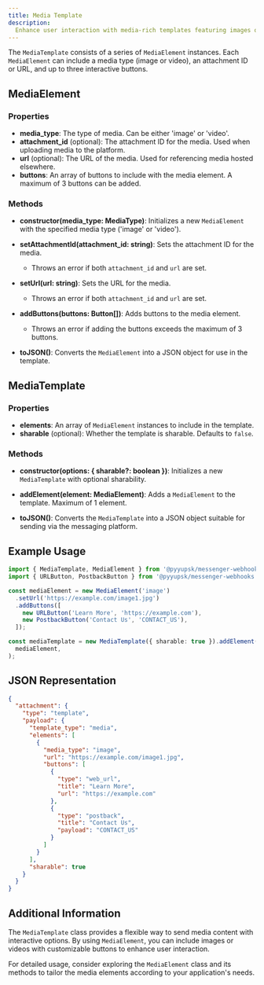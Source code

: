 ```yaml
---
title: Media Template
description:
  Enhance user interaction with media-rich templates featuring images or videos.
---
```


The `MediaTemplate` consists of a series of `MediaElement` instances. Each
`MediaElement` can include a media type (image or video), an attachment ID or
URL, and up to three interactive buttons.

## MediaElement

### Properties

- **media_type**: The type of media. Can be either 'image' or 'video'.
- **attachment_id** (optional): The attachment ID for the media. Used when
  uploading media to the platform.
- **url** (optional): The URL of the media. Used for referencing media hosted
  elsewhere.
- **buttons**: An array of buttons to include with the media element. A maximum
  of 3 buttons can be added.

### Methods

- **constructor(media_type: MediaType)**: Initializes a new `MediaElement` with
  the specified media type ('image' or 'video').

- **setAttachmentId(attachment_id: string)**: Sets the attachment ID for the
  media.

  - Throws an error if both `attachment_id` and `url` are set.

- **setUrl(url: string)**: Sets the URL for the media.

  - Throws an error if both `attachment_id` and `url` are set.

- **addButtons(buttons: Button[])**: Adds buttons to the media element.

  - Throws an error if adding the buttons exceeds the maximum of 3 buttons.

- **toJSON()**: Converts the `MediaElement` into a JSON object for use in the
  template.

## MediaTemplate

### Properties

- **elements**: An array of `MediaElement` instances to include in the template.
- **sharable** (optional): Whether the template is sharable. Defaults to
  `false`.

### Methods

- **constructor(options: { sharable?: boolean })**: Initializes a new
  `MediaTemplate` with optional sharability.

- **addElement(element: MediaElement)**: Adds a `MediaElement` to the template.
  Maximum of 1 element.

- **toJSON()**: Converts the `MediaTemplate` into a JSON object suitable for
  sending via the messaging platform.

## Example Usage

```typescript
import { MediaTemplate, MediaElement } from '@pyyupsk/messenger-webhooks';
import { URLButton, PostbackButton } from '@pyyupsk/messenger-webhooks';

const mediaElement = new MediaElement('image')
  .setUrl('https://example.com/image1.jpg')
  .addButtons([
    new URLButton('Learn More', 'https://example.com'),
    new PostbackButton('Contact Us', 'CONTACT_US'),
  ]);

const mediaTemplate = new MediaTemplate({ sharable: true }).addElement(
  mediaElement,
);
```

## JSON Representation

```json
{
  "attachment": {
    "type": "template",
    "payload": {
      "template_type": "media",
      "elements": [
        {
          "media_type": "image",
          "url": "https://example.com/image1.jpg",
          "buttons": [
            {
              "type": "web_url",
              "title": "Learn More",
              "url": "https://example.com"
            },
            {
              "type": "postback",
              "title": "Contact Us",
              "payload": "CONTACT_US"
            }
          ]
        }
      ],
      "sharable": true
    }
  }
}
```

## Additional Information

The `MediaTemplate` class provides a flexible way to send media content with
interactive options. By using `MediaElement`, you can include images or videos
with customizable buttons to enhance user interaction.

For detailed usage, consider exploring the `MediaElement` class and its methods
to tailor the media elements according to your application's needs.
